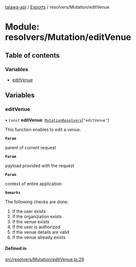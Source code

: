 [talawa-api](../README.md) / [Exports](../modules.md) / resolvers/Mutation/editVenue

# Module: resolvers/Mutation/editVenue

## Table of contents

### Variables

- [editVenue](resolvers_Mutation_editVenue.md#editvenue)

## Variables

### editVenue

• `Const` **editVenue**: [`MutationResolvers`](types_generatedGraphQLTypes.md#mutationresolvers)[``"editVenue"``]

This function enables to edit a venue.

**`Param`**

parent of current request

**`Param`**

payload provided with the request

**`Param`**

context of entire application

**`Remarks`**

The following checks are done:
1. If the user exists
2. If the organization exists
3. If the venue exists
4. If the user is authorized
5. If the venue details are valid
5. If the venue already exists

#### Defined in

[src/resolvers/Mutation/editVenue.ts:29](https://github.com/PalisadoesFoundation/talawa-api/blob/095495b/src/resolvers/Mutation/editVenue.ts#L29)
